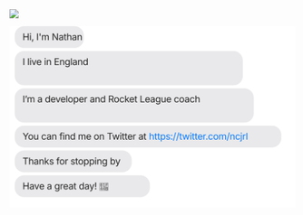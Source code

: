 <img align="center" src="https://komarev.com/ghpvc/?username=ncjsvr" /><br>

[![](https://raw.githubusercontent.com/ncjsvr/ncjsvr/045eea282066d6b34ee75573a8809df4b4201dfb/image.svg)](https://twitter.com/ncjrl)
